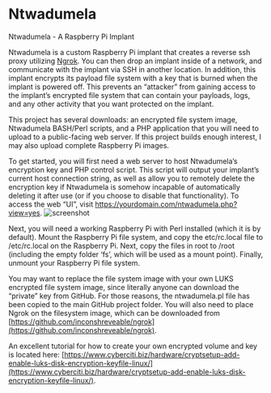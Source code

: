 # Ntwadumela
Ntwadumela - A Raspberry Pi Implant

Ntwadumela is a custom Raspberry Pi implant that creates a reverse ssh proxy utilizing [Ngrok](https://github.com/inconshreveable/ngrok).  You can then drop an implant inside of a network, and communicate with the implant via SSH in another location.  In addition, this implant encrypts its payload file system with a key that is burned when the implant is powered off.  This prevents an “attacker” from gaining access to the implant’s encrypted file system that can contain your payloads, logs, and any other activity that you want protected on the implant.

This project has several downloads: an encrypted file system image, Ntwadumela BASH/Perl scripts, and a PHP application that you will need to upload to a public-facing web server.  If this project builds enough interest, I may also upload complete Raspberry Pi images.

To get started, you will first need a web server to host Ntwadumela’s encryption key and PHP control script.  This script will output your implant’s current host connection string, as well as allow you to remotely delete the encryption key if Ntwadumela is somehow incapable of automatically deleting it after use (or if you choose to disable that functionality).  To access the web “UI”, visit https://yourdomain.com/ntwadumela.php?view=yes.  ![screenshot](https://github.com/christopher-pace/Ntwadumela/assets/22531478/62f38a3e-f5e5-4d79-baff-094ce5699e0a)

Next, you will need a working Raspberry Pi with Perl installed (which it is by default).  Mount the Raspberry Pi file system, and copy the etc/rc.local file to /etc/rc.local on the Raspberry Pi.  Next, copy the files in root to /root (including the empty folder ‘fs’, which will be used as a mount point).  Finally, unmount your Raspberry Pi file system.

You may want to replace the file system image with your own LUKS encrypted file system image, since literally anyone can download the “private” key from GitHub.  For those reasons, the ntwadumela.pl file has been copied to the main GitHub project folder.  You will also need to place Ngrok on the filesystem image, which can be downloaded from  [https://github.com/inconshreveable/ngrok](https://github.com/inconshreveable/ngrok).

An excellent tutorial for how to create your own encrypted volume and key is located here: [https://www.cyberciti.biz/hardware/cryptsetup-add-enable-luks-disk-encryption-keyfile-linux/](https://www.cyberciti.biz/hardware/cryptsetup-add-enable-luks-disk-encryption-keyfile-linux/).
